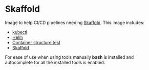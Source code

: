Skaffold
========

Image to help CI/CD pipelines needing [Skaffold](https://skaffold.dev/). 
This image includes:
- [kubectl](https://kubernetes.io/docs/reference/kubectl/kubectl/)
- [Helm](https://helm.sh/)
- [Container structure test](https://github.com/GoogleContainerTools/container-structure-test/)
- [Skaffold](https://skaffold.dev/)

For ease of use when using tools manually **bash** is installed and autocomplete for all the installed tools is
 enabled.